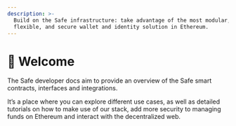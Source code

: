 ```yaml
---
description: >-
  Build on the Safe infrastructure: take advantage of the most modular,
  flexible, and secure wallet and identity solution in Ethereum.
---
```


# 🥳 Welcome

The Safe developer docs aim to provide an overview of the Safe smart contracts, interfaces and integrations.

It’s a place where you can explore different use cases, as well as detailed tutorials on how to make use of our stack, add more security to managing funds on Ethereum and interact with the decentralized web.
